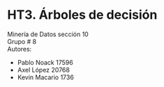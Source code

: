 # HT3. Árboles de decisión
Minería de Datos sección 10  
Grupo # 8  
Autores:  
- Pablo Noack 17596
- Axel López 20768
- Kevin Macario 1736
